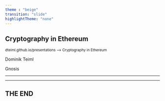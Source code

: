 ```yaml
---
theme : "beige"
transition: "slide"
highlightTheme: "none"
---
```


## Cryptography in Ethereum

<small>
dteiml.github.io/presentations --> Cryptography in Ethereum
</small>

Dominik Teiml

Gnosis

---




---

<!-- .slide: style="text-align: left;" -->
## THE END